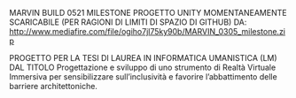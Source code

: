 MARVIN BUILD 0521 MILESTONE
PROGETTO UNITY MOMENTANEAMENTE SCARICABILE (PER RAGIONI DI LIMITI DI SPAZIO DI GITHUB) DA:
http://www.mediafire.com/file/ogiho7jl75ky90b/MARVIN_0305_milestone.zip

PROGETTO PER LA TESI DI LAUREA IN INFORMATICA UMANISTICA (LM) DAL TITOLO
Progettazione e sviluppo di uno strumento di Realtà Virtuale Immersiva per sensibilizzare sull’inclusività e favorire l’abbattimento delle barriere architettoniche. 
